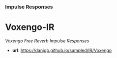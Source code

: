 ### Impulse Responses

# Voxengo-IR

_Voxengo Free Reverb Impulse Responses_

- __url__: https://danigb.github.io/sampled/IR/Voxengo

